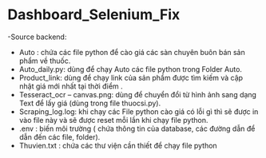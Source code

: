 # Dashboard_Selenium_Fix
-Source backend:
+ Auto : chứa các file python để cào giá các sàn chuyên buôn bán sản phẩm về thuốc.
+ Auto_daily.py: dùng để chạy Auto các file python trong Folder Auto.
+ Product_link: dùng để chạy link của sản phẩm được tìm kiếm và cập nhật giá mới nhất tại thời điểm .
+ Tesseract_ocr – canvas.png: dùng để chuyển đổi từ hình ảnh sang dạng Text để lấy giá (dùng trong file thuocsi.py).
+ Scraping_log.log: khi chạy các File python cào giá có lỗi gì thì sẽ được in vào file này và sẽ được reset mỗi lần khi chạy file python.
+ .env : biến môi trường ( chứa thông tin của database, các đường dẫn để dẫn đến các file, folder). 
+ Thuvien.txt : chứa các thư viện cần thiết để chạy file python
